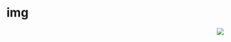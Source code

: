 # img

<a href="https://github.com/sadman-11">  <img align="right" src="https://komarev.com/ghpvc/?username=sadman-11"></a>
